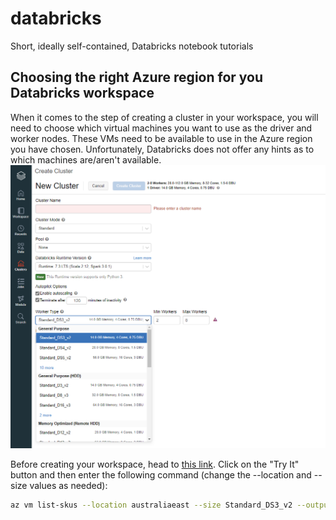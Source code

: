 # databricks
Short, ideally self-contained, Databricks notebook tutorials

## Choosing the right Azure region for you Databricks workspace
When it comes to the step of creating a cluster in your workspace, you will need to choose which virtual machines you want to use as the driver and worker nodes.
These VMs need to be available to use in the Azure region you have chosen. Unfortunately, Databricks does not offer any hints as to which machines are/aren't available.
![cluster-screenshot](https://github.com/James-Leslie/databricks/blob/main/images/cluster-screenshot.png?raw=true)

Before creating your workspace, head to [this link](https://docs.microsoft.com/en-us/azure/azure-resource-manager/templates/error-sku-not-available#code-try-1
). Click on the "Try It" button and then enter the following command (change the --location and --size values as needed):
```bash
az vm list-skus --location australiaeast --size Standard_DS3_v2 --output table
```
